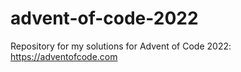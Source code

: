 # advent-of-code-2022
Repository for my solutions for Advent of Code 2022: https://adventofcode.com
